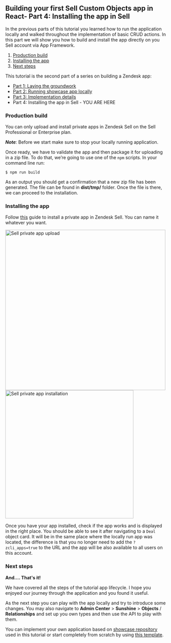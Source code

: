 ## Building your first Sell Custom Objects app in React- Part 4: Installing the app in Sell

In the previous parts of this tutorial you learned how to run the application locally and walked throughout the implementation of basic CRUD actions. In this part we will show you how to build and install the app directly on you Sell account via App Framework.
      
1. [Production build](#production-build)      
2. [Installing the app](#installing-app)      
3. [Next steps](#next-steps) 
      
This tutorial is the second part of a series on building a Zendesk app:      
      
- [Part 1: Laying the groundwork](https://develop.zendesk.com/hc/en-us/articles/...)      
- [Part 2: Running showcase app locally](...)
- [Part 3: Implementation details](...)
- Part 4: Installing the app in Sell - YOU ARE HERE
  
<h3 id="production-build">Production build</h3>

You can only upload and install private apps in Zendesk Sell on the Sell Professional or Enterprise plan.

***Note***: Before we start make sure to stop your locally running application.

Once ready, we have to validate the app and then package it for uploading in a zip file. To do that, we’re going to use one of the `npm` scripts. In your command line run:

```  
$ npm run build  
```
  
  As an output you should get a confirmation that a new zip file has been generated. The file can be found in **dist/tmp/** folder. Once the file is there, we can proceed to the installation.
  

<h3 id="installing-app">Installing the app</h3>

 Follow [this](https://develop.zendesk.com/hc/en-us/articles/360001069347#ariaid-title4) guide to install a private app in Zendesk Sell. You can name it whatever you want.
 
<img src="https://zen-marketing-documentation.s3.amazonaws.com/docs/en/sell_private_app_upload.png" alt="Sell private app upload" width="500"/>  
  
<img src="https://zen-marketing-documentation.s3.amazonaws.com/docs/en/sell_private_app_installation.png" alt="Sell private app installation" width="400"/>

Once you have your app installed, check if the app works and is displayed in the right place. You should be able to see it after navigating to a `Deal` object card. It will be in the same place where the locally run app was located, the difference is that you no longer need to add the `?zcli_apps=true` to the URL and the app will be also available to all users on this account.

<h3 id="next-steps">Next steps</h3>

**And.... That's it!**

We have covered all the steps of the tutorial app lifecycle. I hope you enjoyed our journey through the application and you found it useful.

As the next step you can play with the app locally and try to introduce some changes.
You may also navigate to  **Admin Center** > **Sunshine** > **Objects** / **Relationships** and set up you own types and then use the API to play with them.

You can implement your own application based on [showcase repository]([https://github.com/zendesk/sell-custom-objects-app-tutorial](https://github.com/zendesk/sell-custom-objects-app-tutorial)) used in this tutorial or start completely from scratch by using [this template](https://github.com/zendesk/sell-zaf-app-scaffold).
